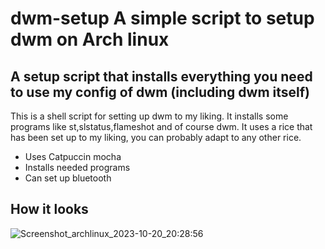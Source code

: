 # dwm-setup A simple script to setup dwm on Arch linux
## A setup script that installs everything you need to use my config of dwm (including dwm itself)

This is a shell script for setting up dwm to my liking.
It installs some programs like st,slstatus,flameshot and of course dwm.
It uses a rice that has been set up to my liking, you can probably adapt to any other rice. 

* Uses Catpuccin mocha
* Installs needed programs
* Can set up bluetooth


## How it looks
![Screenshot_archlinux_2023-10-20_20:28:56](https://github.com/Symmercy/dwm-setup/assets/91673840/0e013bb5-fa0c-4f1e-b44c-83dcededda10)




